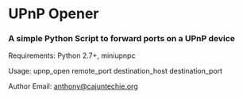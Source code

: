 # UPnP Opener
### A simple Python Script to forward ports on a UPnP device

Requirements:
  Python 2.7+,
  miniupnpc
  
 Usage:
  upnp_open remote_port destination_host destination_port
  
 Author Email:
  anthony@cajuntechie.org
  

